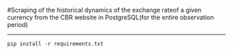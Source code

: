 #Scraping of the historical dynamics of the exchange rateof a given currency from the CBR website in PostgreSQL(for the entire observation period)

---

```pip install -r requirements.txt ```
